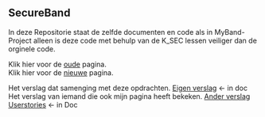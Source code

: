 ## SecureBand
In deze Repositorie staat de zelfde documenten en code als in MyBand-Project
alleen is deze code met behulp van de K_SEC lessen veiliger dan de orginele code.

Klik hier voor de [oude] pagina.  
Klik hier voor de [nieuwe] pagina.

Het verslag dat samenging met deze opdrachten. [Eigen verslag]   <- in doc   
Het verslag van iemand die ook mijn pagina heeft bekeken. [Ander verslag]  
[Userstories] <- in Doc

[oude]: http://27728.hosts2.ma-cloud.nl/ma/bewijzenmap/MyBand-Project/public/
[nieuwe]: #
[Eigen verslag]: <doc/verslag.pdf>
[Ander verslag]: <doc/>
[Userstories]: <doc/User-Stories-SurcureBand.md>